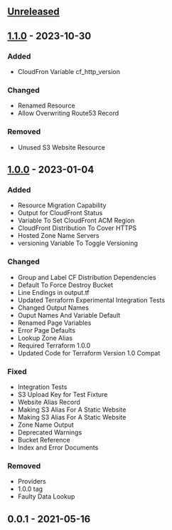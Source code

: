 <a name="unreleased"></a>
## [Unreleased]


<a name="1.1.0"></a>
## [1.1.0] - 2023-10-30
### Added
- CloudFron Variable cf_http_version

### Changed
- Renamed Resource
- Allow Overwriting Route53 Record

### Removed
- Unused S3 Website Resource


<a name="1.0.0"></a>
## [1.0.0] - 2023-01-04
### Added
- Resource Migration Capability
- Output for CloudFront Status
- Variable To Set CloudFront ACM Region
- CloudFront Distribution To Cover HTTPS
- Hosted Zone Name Servers
- versioning Variable To Toggle Versioning

### Changed
- Group and Label CF Distribution Dependencies
- Default To Force Destroy Bucket
- Line Endings in output.tf
- Updated Terraform Experimental Integration Tests
- Changed Output Names
- Ouput Names And Variable Default
- Renamed Page Variables
- Error Page Defaults
- Lookup Zone Alias
- Required Terraform 1.0.0
- Updated Code for Terraform Version 1.0 Compat

### Fixed
- Integration Tests
- S3 Upload Key for Test Fixture
- Website Alias Record
- Making S3 Alias For A Static Website
- Making S3 Alias For A Static Website
- Zone Name Output
- Deprecated Warnings
- Bucket Reference
- Index and Error Documents

### Removed
- Providers
- 1.0.0 tag
- Faulty Data Lookup


<a name="0.0.1"></a>
## 0.0.1 - 2021-05-16

[Unreleased]: https://github.com/kohirens/aws-tf-s3-wesbite.git/compare/1.1.0...HEAD
[1.1.0]: https://github.com/kohirens/aws-tf-s3-wesbite.git/compare/1.0.0...1.1.0
[1.0.0]: https://github.com/kohirens/aws-tf-s3-wesbite.git/compare/0.0.1...1.0.0
